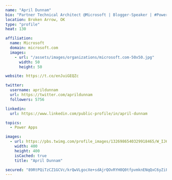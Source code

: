 ```yaml
---
name: "April Dunnam"
bio: "Partner Technical Architect @Microsoft | Blogger-Speaker | #PowerApps, #PowerAutomate, #Office365, #SharePoint | #WIT | #Karaoke Queen"
location: Broken Arrow, OK
type: "profile"
heat: 130

affiliation:
  name: Microsoft
  domain: microsoft.com
  images:
    - url: "/assets/images/organizations/microsoft.com-50x50.jpg"
      width: 50
      height: 50

website: https://t.co/enJuiGEQZc

twitter:
  username: aprildunnam
  url: https://twitter.com/aprildunnam
  followers: 5756

linkedin:
  url: https://www.linkedin.com/public-profile/in/april-dunnam

topics:
  - Power Apps

images:
  - url: https://pbs.twimg.com/profile_images/1326986540329918465/W_IJ6Ih2_400x400.jpg
    width: 400
    height: 400
    isCached: true
    title: "April Dunnam"

secured: "89RtPQiTzCZ1GCVc/krQwVLgocXe+sdAjrQOvRYH0Q0tfpvmknENqQxC6yZiF8qqAKkDvXnWFQnAW/PSvQSdskgDyzvJpMB6WeI7caKdE87O8OM8gdbmdo/WPgXxe/vvcvuDt/CvNcFJAPE3RJfXvpviqxPInV7nt79QwH4d6dEWr1/dTDzbXdT/hT+wjc56pwOj2SSqP42T8C57m72Dv8icTbotJpy838TWFf7BfEo1Lej+xY+snN2843AKmGlyj69SF6YsQkDEQtc1MVXJgWoyXv9io893oZOgy/IMvESWRGHsUC9aDc96Yrp0HuUnoHBkQrpF7gdryQ2NenfbmI9m7SNyOnlJLcySkRXEJf8+pL3owIF+zSqbDB5/ZI6oyVQVyq3o74KP8QqG4ZApGX5uby6U050Ib3Vsp6DDztM=;Wpb8lViKp9DM+V4e3wi4PQ=="
---
```


